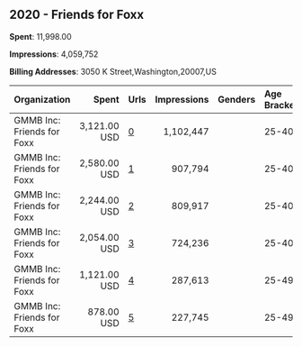 ## 2020 - Friends for Foxx 
**Spent**: 11,998.00

**Impressions**: 4,059,752

**Billing Addresses**: 3050 K Street,Washington,20007,US

|Organization|Spent|Urls|Impressions|Genders|Age Brackets|Country Codes|
|:---|---:|:---|---:|:---|:---|:---|
|GMMB  Inc: Friends for Foxx|3,121.00 USD|[0](https://www.snap.com/political-ads/asset/f5d20711267b1ab8121b613e7a38d879fa03b568f02f71dd426f71d66784f615?mediaType=mp4)|1,102,447||25-40|united states|
|GMMB  Inc: Friends for Foxx|2,580.00 USD|[1](https://www.snap.com/political-ads/asset/07f59948414cc8b5463696796bf324ae84e113ac0c6fba1d6079db984984b809?mediaType=mp4)|907,794||25-40|united states|
|GMMB  Inc: Friends for Foxx|2,244.00 USD|[2](https://www.snap.com/political-ads/asset/8ed71027cd10fa2c43f598b8a92bdbc84a1796a902c6ee52a7486ac43b2764ab?mediaType=mp4)|809,917||25-40|united states|
|GMMB  Inc: Friends for Foxx|2,054.00 USD|[3](https://www.snap.com/political-ads/asset/eeda1541542a9ec2d0e3571a0c95b4f64cd397315ab74ed1a0fc192cb3a29cdd?mediaType=mp4)|724,236||25-40|united states|
|GMMB  Inc: Friends for Foxx|1,121.00 USD|[4](https://www.snap.com/political-ads/asset/07f59948414cc8b5463696796bf324ae84e113ac0c6fba1d6079db984984b809?mediaType=mp4)|287,613||25-49|united states|
|GMMB  Inc: Friends for Foxx|878.00 USD|[5](https://www.snap.com/political-ads/asset/eeda1541542a9ec2d0e3571a0c95b4f64cd397315ab74ed1a0fc192cb3a29cdd?mediaType=mp4)|227,745||25-49|united states|
